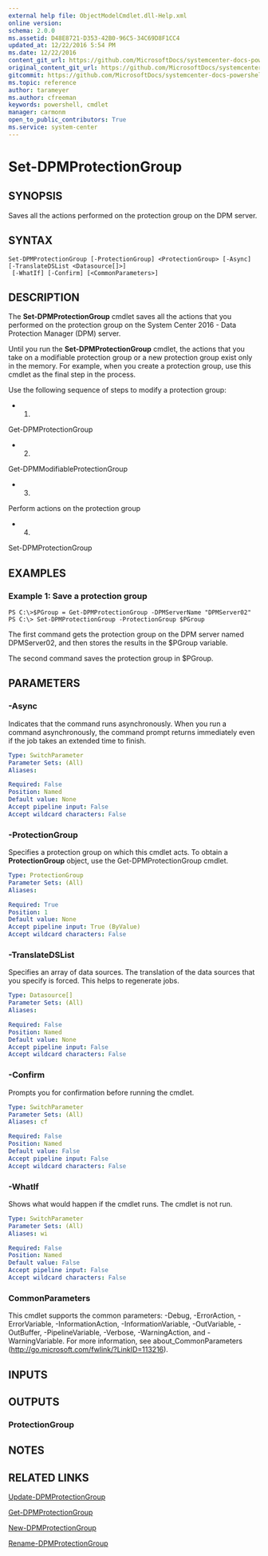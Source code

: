 ```yaml
---
external help file: ObjectModelCmdlet.dll-Help.xml
online version: 
schema: 2.0.0
ms.assetid: D48E8721-D353-42B0-96C5-34C69D8F1CC4
updated_at: 12/22/2016 5:54 PM
ms.date: 12/22/2016
content_git_url: https://github.com/MicrosoftDocs/systemcenter-docs-powershell/blob/master/systemcenter-cmdlets/SystemCenter2016/DataProtectionManager/vlatest/Set-DPMProtectionGroup.md
original_content_git_url: https://github.com/MicrosoftDocs/systemcenter-docs-powershell/blob/master/systemcenter-cmdlets/SystemCenter2016/DataProtectionManager/vlatest/Set-DPMProtectionGroup.md
gitcommit: https://github.com/MicrosoftDocs/systemcenter-docs-powershell/blob/17c3a51bd892aad46c731d9f381f0704b4815004/systemcenter-cmdlets/SystemCenter2016/DataProtectionManager/vlatest/Set-DPMProtectionGroup.md
ms.topic: reference
author: tarameyer
ms.author: cfreeman
keywords: powershell, cmdlet
manager: carmonm
open_to_public_contributors: True
ms.service: system-center
---
```


# Set-DPMProtectionGroup

## SYNOPSIS
Saves all the actions performed on the protection group on the DPM server.

## SYNTAX

```
Set-DPMProtectionGroup [-ProtectionGroup] <ProtectionGroup> [-Async] [-TranslateDSList <Datasource[]>]
 [-WhatIf] [-Confirm] [<CommonParameters>]
```

## DESCRIPTION
The **Set-DPMProtectionGroup** cmdlet saves all the actions that you performed on the protection group on the System Center 2016 - Data Protection Manager (DPM) server.

Until you run the **Set-DPMProtectionGroup** cmdlet, the actions that you take on a modifiable protection group or a new protection group exist only in the memory.
For example, when you create a protection group, use this cmdlet as the final step in the process.

Use the following sequence of steps to modify a protection group:

- 1.
Get-DPMProtectionGroup
- 2.
Get-DPMModifiableProtectionGroup
- 3.
Perform actions on the protection group
- 4.
Set-DPMProtectionGroup

## EXAMPLES

### Example 1: Save a protection group
```
PS C:\>$PGroup = Get-DPMProtectionGroup -DPMServerName "DPMServer02"
PS C:\> Set-DPMProtectionGroup -ProtectionGroup $PGroup
```

The first command gets the protection group on the DPM server named DPMServer02, and then stores the results in the $PGroup variable.

The second command saves the protection group in $PGroup.

## PARAMETERS

### -Async
Indicates that the command runs asynchronously.
When you run a command asynchronously, the command prompt returns immediately even if the job takes an extended time to finish.

```yaml
Type: SwitchParameter
Parameter Sets: (All)
Aliases: 

Required: False
Position: Named
Default value: None
Accept pipeline input: False
Accept wildcard characters: False
```

### -ProtectionGroup
Specifies a protection group on which this cmdlet acts.
To obtain a **ProtectionGroup** object, use the Get-DPMProtectionGroup cmdlet.

```yaml
Type: ProtectionGroup
Parameter Sets: (All)
Aliases: 

Required: True
Position: 1
Default value: None
Accept pipeline input: True (ByValue)
Accept wildcard characters: False
```

### -TranslateDSList
Specifies an array of data sources.
The translation of the data sources that you specify is forced.
This helps to regenerate jobs.

```yaml
Type: Datasource[]
Parameter Sets: (All)
Aliases: 

Required: False
Position: Named
Default value: None
Accept pipeline input: False
Accept wildcard characters: False
```

### -Confirm
Prompts you for confirmation before running the cmdlet.

```yaml
Type: SwitchParameter
Parameter Sets: (All)
Aliases: cf

Required: False
Position: Named
Default value: False
Accept pipeline input: False
Accept wildcard characters: False
```

### -WhatIf
Shows what would happen if the cmdlet runs.
The cmdlet is not run.

```yaml
Type: SwitchParameter
Parameter Sets: (All)
Aliases: wi

Required: False
Position: Named
Default value: False
Accept pipeline input: False
Accept wildcard characters: False
```

### CommonParameters
This cmdlet supports the common parameters: -Debug, -ErrorAction, -ErrorVariable, -InformationAction, -InformationVariable, -OutVariable, -OutBuffer, -PipelineVariable, -Verbose, -WarningAction, and -WarningVariable. For more information, see about_CommonParameters (http://go.microsoft.com/fwlink/?LinkID=113216).

## INPUTS

## OUTPUTS

### ProtectionGroup

## NOTES

## RELATED LINKS

[Update-DPMProtectionGroup](xref:SystemCenter2016/DataProtectionManager/vlatest/Update-DPMProtectionGroup.md)

[Get-DPMProtectionGroup](xref:SystemCenter2016/DataProtectionManager/vlatest/Get-DPMProtectionGroup.md)

[New-DPMProtectionGroup](xref:SystemCenter2016/DataProtectionManager/vlatest/New-DPMProtectionGroup.md)

[Rename-DPMProtectionGroup](xref:SystemCenter2016/DataProtectionManager/vlatest/Rename-DPMProtectionGroup.md)

